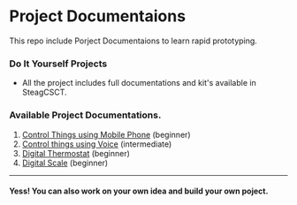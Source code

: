 # Project Documentaions 

This repo include Porject Documentaions  to learn rapid prototyping.

### Do It Yourself Projects 

* All the project includes full documentations and kit's available in SteagCSCT. 

### Available Project Documentations. 


1. [Control Things using Mobile Phone](Control-Things-Using-Mobile-Phone/control-things-using-mobile-phone.md) (beginner)
2. [Control things using Voice](https://github.com/SteagCSCT/Projects/tree/master/Control%20Things%20Using%20Voice) (intermediate)
3. [Digital Thermostat](https://github.com/SteagCSCT/Projects/tree/master/Digital%20Thermostat) (beginner)
4. [Digital Scale](https://github.com/SteagCSCT/Projects/tree/master/Digital%20Scale) (beginner)


<hr>

#### Yess! You can also work on your own idea and build your own poject.
